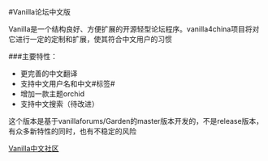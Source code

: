 #Vanilla论坛中文版

Vanilla是一个结构良好、方便扩展的开源轻型论坛程序。vanilla4china项目将对它进行一定的定制和扩展，使其符合中文用户的习惯

###主要特性：
*   更完善的中文翻译
*   支持中文用户名和中文#标签#
*   增加一款主题orchid
*   支持中文搜索（待改进）

这个版本是基于vanillaforums/Garden的master版本开发的，不是release版本，有众多新特性的同时，也有不稳定的风险

[Vanilla中文社区](http://vanillaforums.cn)